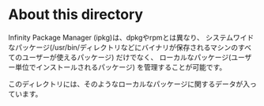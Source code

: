 # About this directory

Infinity Package Manager (ipkg)は、dpkgやrpmとは異なり、
システムワイドなパッケージ(/usr/bin/ディレクトリなどにバイナリが保存されるマシンのすべてのユーザーが使えるパッケージ)
だけでなく、
ローカルなパッケージ(ユーザー単位でインストールされるパッケージ)
を管理することが可能です。

このディレクトリには、そのようなローカルなパッケージに関するデータが入っています。


